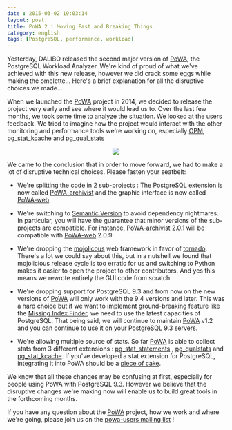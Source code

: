 ```yaml
---
date : 2015-03-02 19:03:14
layout: post
title: PoWA 2 ! Moving Fast and Breaking Things
category: english
tags: [PostgreSQL, performance, workload]
---
```


Yesterday, DALIBO released the second major version of [PoWA](http://dalibo.github.io/powa/), the PostgreSQL Workload Analyzer. 
We're kind of proud of what we've achieved with this new release, however we did crack some eggs while making the omelette... Here's a brief explanation for all the disruptive choices we made...

<!-- MORE -->

When we launched the [PoWA](http://dalibo.github.io/powa/) project in 2014, we decided to release the project very early and see where it would lead us to. Over the last few months, we took some time to analyze the situation. We looked at the users feedback. We tried to imagine how the project would interact with the other monitoring and performance tools we're working on, especially [OPM](http://opm.io), [pg_stat_kcache](https://github.com/dalibo/pg_stat_kcache) and [pg_qual_stats](https://github.com/dalibo/pg_qualstats) 
<p align='center'>
<a href='http://xkcd.com/1428'><img src='http://imgs.xkcd.com/comics/move_fast_and_break_things.png'></a>
</p>

We came to the conclusion that in order to move forward, we had to make a lot of disruptive technical choices. Please fasten your seatbelt:

* We're splitting the code in 2 sub-projects : The PostgreSQL extension is now called [PoWA-archivist](https://github.com/dalibo/powa-archivist) and the graphic interface is now called [PoWA-web](https://github.com/dalibo/powa-web). 

* We're switching to [Semantic Version](http://semver.org/) to avoid dependency nightmares. In particular, you will have the guarantee that minor versions of the sub-projects are compatible. For instance, [PoWA-archivist](https://github.com/dalibo/powa-archivist) 2.0.1 will be compatible with [PoWA-web](https://github.com/dalibo/powa-web) 2.0.9

* We're dropping the [mojolicous](http://mojolicio.us/) web framework in favor of [tornado](http://www.tornadoweb.org/). There's a lot we could say about this, but in a nutshell we found that mojolicious release cycle is too erratic for us and switching to Python makes it easier to open the 
project to other contributors. And yes this means we rewrote entirely the GUI code from scratch.

* We're dropping support for PostgreSQL 9.3 and from now on the new versions of [PoWA](http://dalibo.github.io/powa/)  will only work with the 9.4 versions and later. This was a hard choice but if we want to implement ground-breaking feature like the [Missing Index Finder](https://github.com/dalibo/powa/wiki/2015-03-02-PoWA_2_Finding_the_missing_index), we need to use the latest capacities of PostgreSQL. That being said, we will continue to maintain [PoWA](http://dalibo.github.io/powa/)  v1.2 and you can continue to use it on your PostgreSQL 9.3 servers.

* We're allowing multiple source of stats. So far [PoWA](http://dalibo.github.io/powa/) is able to collect stats from 3 different extensions : [pg_stat_statements](http://www.postgresql.org/docs/current/static/pgstatstatements.html) ,  [pg_qualstats](https://github.com/dalibo/pg_qualstats) and [pg_stat_kcache](https://github.com/dalibo/pg_stat_kcache). If you've developed a stat extension for PostgreSQL, integrating it into PoWA should be a [piece of cake](http://powa.readthedocs.org/en/latest/powa-archivist/development.html#integration-with-powa).
 
We know that all these changes may be confusing at first, especially for people using PoWA with PostgreSQL 9.3. However we believe that the disruptive changes we're making now will enable us to build great tools in the forthcoming months. 

If you have any question about the [PoWA](http://dalibo.github.io/powa/)  project, how we work and where we're going, please join us on the [powa-users mailing list](https://groups.google.com/forum/?hl=fr#!forum/powa-users) !



